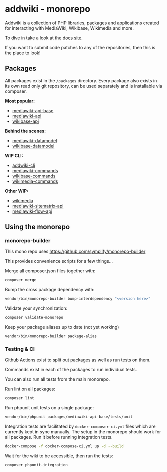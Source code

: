 # addwiki - monorepo

Addwiki is a collection of PHP libraries, packages and applications created for interacting with MediaWiki, Wikibase, Wikimedia and more.

To dive in take a look at the [docs site](https://addwiki.github.io/).

If you want to submit code patches to any of the repositories, then this is the place to look!

## Packages

All packages exist in the `/packages` directory.
Every package also exists in its own read only git repository, can be used separately and is installable via composer.

**Most popular:**

- [mediawiki-api-base](https://github.com/addwiki/mediawiki-api-base)
- [mediawiki-api](https://github.com/addwiki/mediawiki-api)
- [wikibase-api](https://github.com/addwiki/wikibase-api)

**Behind the scenes:**
- [mediawiki-datamodel](https://github.com/addwiki/mediawiki-datamodel)
- [wikibase-datamodel](https://github.com/addwiki/wikibase-datamodel)

**WIP CLI:**

- [addwiki-cli](https://github.com/addwiki/addwiki-cli)
- [mediawiki-commands](https://github.com/addwiki/mediawiki-commands)
- [wikibase-commands](https://github.com/addwiki/wikibase-commands)
- [wikimedia-commands](https://github.com/addwiki/wikimedia-commands)

**Other WIP:**

- [wikimedia](https://github.com/addwiki/wikimedia)
- [mediawiki-sitematrix-api](https://github.com/addwiki/mediawiki-sitematrix-api)
- [mediawiki-flow-api](https://github.com/addwiki/mediawiki-flow-api)

## Using the monorepo

### monorepo-builder

This mono repo uses https://github.com/symplify/monorepo-builder

This provides convenience scripts for a few things...

Merge all composer.json files together with:

```sh
composer merge
```

Bump the cross package dependency with:

```sh
vendor/bin/monorepo-builder bump-interdependency "<version here>"
```

Validate your synchronization:

```sh
composer validate-monorepo
```

Keep your package aliases up to date (not yet working)

```sh
vendor/bin/monorepo-builder package-alias
```

### Testing & CI

Github Actions exist to split out packages as well as run tests on them.

Commands exist in each of the packages to run individual tests.

You can also run all tests from the main monorepo.

Run lint on all packages:

```sh
composer lint
```

Run phpunit unit tests on a single package:

```sh
vendor/bin/phpunit packages/mediawiki-api-base/tests/unit
```

Integration tests are facilitated by `docker-composer-ci.yml` files which are currently kept in sync manually.
The setup in the monorepo should work for all packages.
Run it before running integration tests.

```sh
docker-compose -f docker-compose-ci.yml up -d --build
```

Wait for the wiki to be accessible, then run the tests:

```sh
composer phpunit-integration
```
